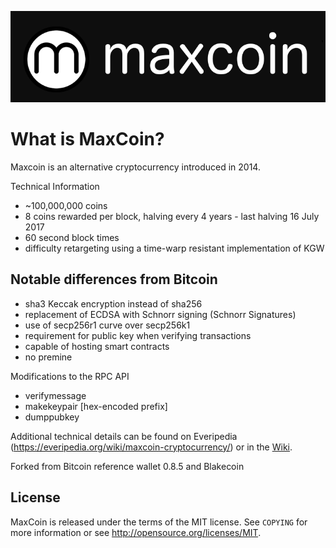 ![picture](img/logo.png)

What is MaxCoin?
==============

Maxcoin is an alternative cryptocurrency introduced in 2014.

Technical Information

+ ~100,000,000 coins
+ 8 coins rewarded per block, halving every 4 years - last halving 16 July 2017
+ 60 second block times
+ difficulty retargeting using a time-warp resistant implementation of KGW

Notable differences from Bitcoin
-----------------------------

+ sha3 Keccak encryption instead of sha256
+ replacement of ECDSA with Schnorr signing (Schnorr Signatures)
+ use of secp256r1 curve over secp256k1
+ requirement for public key when verifying transactions
+ capable of hosting smart contracts
+ no premine

Modifications to the RPC API
+ verifymessage <publickey> <signature> <message>
+ makekeypair [hex-encoded prefix]
+ dumppubkey <maxcoinaddress>

Additional technical details can be found on Everipedia (https://everipedia.org/wiki/maxcoin-cryptocurrency/) or in the [Wiki](https://github.com/Max-Coin/maxcoin/wiki/_pages).

Forked from Bitcoin reference wallet 0.8.5 and Blakecoin

License
------

MaxCoin is released under the terms of the MIT license. See `COPYING` for more
information or see http://opensource.org/licenses/MIT.

